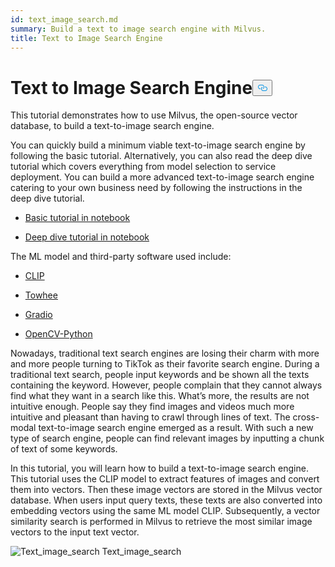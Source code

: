 ```yaml
---
id: text_image_search.md
summary: Build a text to image search engine with Milvus.
title: Text to Image Search Engine
---
```

<h1 id="Text-to-Image-Search-Engine" class="common-anchor-header">Text to Image Search Engine<button data-href="#Text-to-Image-Search-Engine" class="anchor-icon" translate="no">
      <svg translate="no"
        aria-hidden="true"
        focusable="false"
        height="20"
        version="1.1"
        viewBox="0 0 16 16"
        width="16"
      >
        <path
          fill="#0092E4"
          fill-rule="evenodd"
          d="M4 9h1v1H4c-1.5 0-3-1.69-3-3.5S2.55 3 4 3h4c1.45 0 3 1.69 3 3.5 0 1.41-.91 2.72-2 3.25V8.59c.58-.45 1-1.27 1-2.09C10 5.22 8.98 4 8 4H4c-.98 0-2 1.22-2 2.5S3 9 4 9zm9-3h-1v1h1c1 0 2 1.22 2 2.5S13.98 12 13 12H9c-.98 0-2-1.22-2-2.5 0-.83.42-1.64 1-2.09V6.25c-1.09.53-2 1.84-2 3.25C6 11.31 7.55 13 9 13h4c1.45 0 3-1.69 3-3.5S14.5 6 13 6z"
        ></path>
      </svg>
    </button></h1><p>This tutorial demonstrates how to use Milvus, the open-source vector database, to build a text-to-image search engine.</p>
<p>You can quickly build a minimum viable text-to-image search engine by following the basic tutorial. Alternatively, you can also read the deep dive tutorial which covers everything from model selection to service deployment. You can build a more advanced text-to-image search engine catering to your own business need by following the instructions in the deep dive tutorial.</p>
<ul>
<li><p><a href="https://github.com/towhee-io/examples/blob/main/image/text_image_search/1_build_text_image_search_engine.ipynb">Basic tutorial in notebook</a></p></li>
<li><p><a href="https://github.com/towhee-io/examples/blob/main/image/text_image_search/2_deep_dive_text_image_search.ipynb">Deep dive tutorial in notebook</a></p></li>
</ul>
<p>The ML model and third-party software used include:</p>
<ul>
<li><p><a href="https://openai.com/blog/clip/">CLIP</a></p></li>
<li><p><a href="https://towhee.io/">Towhee</a></p></li>
<li><p><a href="https://www.google.com/url?sa=t&amp;rct=j&amp;q=&amp;esrc=s&amp;source=web&amp;cd=&amp;cad=rja&amp;uact=8&amp;ved=2ahUKEwj3nvvEhNj7AhVZSGwGHUFuA6sQFnoECA0QAQ&amp;url=https%3A%2F%2Fgradio.app%2F&amp;usg=AOvVaw0Rmnp2xYgYvkDcMb9d-9TR">Gradio</a></p></li>
<li><p><a href="https://www.google.com/url?sa=t&amp;rct=j&amp;q=&amp;esrc=s&amp;source=web&amp;cd=&amp;cad=rja&amp;uact=8&amp;ved=2ahUKEwjawLa4hNj7AhWrSGwGHSWKD1sQFnoECA0QAQ&amp;url=https%3A%2F%2Fdocs.opencv.org%2F4.x%2Fd6%2Fd00%2Ftutorial_py_root.html&amp;usg=AOvVaw3YMr9iiY-FTDoGSWWqppvP">OpenCV-Python</a></p></li>
</ul>
<p>Nowadays, traditional text search engines are losing their charm with more and more people turning to TikTok as their favorite search engine. During a traditional text search, people input keywords and be shown all the texts containing the keyword. However, people complain that they cannot always find what they want in a search like this. What’s more, the results are not intuitive enough. People say they find images and videos much more intuitive and pleasant than having to crawl through lines of text. The cross-modal text-to-image search engine emerged as a result. With such a new type of search engine, people can find relevant images by inputting a chunk of text of some keywords.</p>
<p>In this tutorial, you will learn how to build a text-to-image search engine. This tutorial uses the CLIP model to extract features of images and convert them into vectors. Then these image vectors are stored in the Milvus vector database. When users input query texts, these texts are also converted into embedding vectors using the same ML model CLIP. Subsequently, a vector similarity search is performed in Milvus to retrieve the most similar image vectors to the input text vector.</p>
<p>
  <span class="img-wrapper">
    <img translate="no" src="/docs/v2.3.x/assets/text_to_image_workflow.png" alt="Text_image_search" class="doc-image" id="text_image_search" />
    <span>Text_image_search</span>
  </span>
</p>
